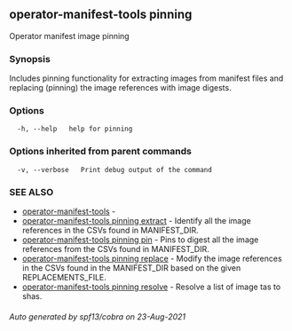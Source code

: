 ## operator-manifest-tools pinning

Operator manifest image pinning

### Synopsis

Includes pinning functionality for extracting images from manifest files and replacing (pinning) the image references with image digests.

### Options

```
  -h, --help   help for pinning
```

### Options inherited from parent commands

```
  -v, --verbose   Print debug output of the command
```

### SEE ALSO

* [operator-manifest-tools](operator-manifest-tools.md)	 - 
* [operator-manifest-tools pinning extract](operator-manifest-tools_pinning_extract.md)	 - Identify all the image references in the CSVs found
in MANIFEST_DIR.
* [operator-manifest-tools pinning pin](operator-manifest-tools_pinning_pin.md)	 - Pins to digest all the image references from the CSVs found in MANIFEST_DIR.
* [operator-manifest-tools pinning replace](operator-manifest-tools_pinning_replace.md)	 - Modify the image references in the CSVs found in
the MANIFEST_DIR based on the given REPLACEMENTS_FILE.
* [operator-manifest-tools pinning resolve](operator-manifest-tools_pinning_resolve.md)	 - Resolve a list of image tas to shas.

###### Auto generated by spf13/cobra on 23-Aug-2021
